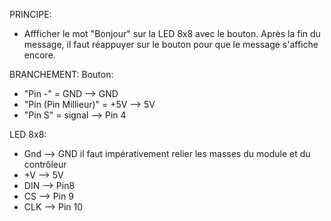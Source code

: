 PRINCIPE:
- Affficher le mot "Bonjour" sur la LED 8x8 avec le bouton. Après la fin du message, il faut réappuyer sur le bouton pour que le message s'affiche encore.

BRANCHEMENT:
Bouton:
- "Pin -" = GND              --> GND
- "Pin (Pin Millieur)" = +5V   --> 5V
- "Pin S" = signal           --> Pin 4

LED 8x8:
- Gnd --> GND il faut impérativement relier les masses du module et du contrôleur
- +V  --> 5V
- DIN --> Pin8
- CS  --> Pin 9
- CLK --> Pin 10
